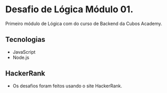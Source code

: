 # Desafio de Lógica Módulo 01.

Primeiro módulo de Lógica com do curso de Backend da Cubos Academy.

## Tecnologias

- JavaScript
- Node.js

## HackerRank
- Os desafios foram feitos usando o site HackerRank.
